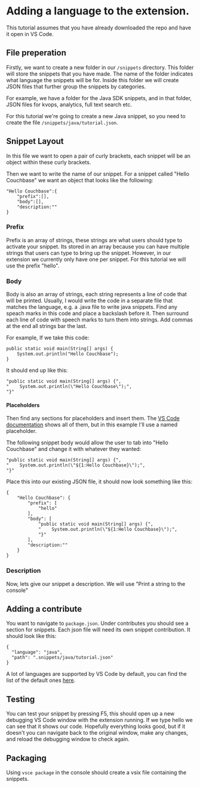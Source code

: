 # Adding a language to the extension. 

This tutorial assumes that you have already downloaded the repo and have it open in VS Code. 

## File preperation

Firstly, we want to create a new folder in our `/snippets` directory. This folder will store the snippets that you have made. The name of the folder indicates what language the snippets will be for. Inside this folder we will create JSON files that further group the snippets by categories. 

For example, we have a folder for the Java SDK snippets, and in that folder, JSON files for kvops, analytics, full text search etc.

For this tutorial we're going to create a new Java snippet, so you need to create the file `/snippets/java/tutorial.json`.

## Snippet Layout

In this file we want to open a pair of curly brackets, each snippet will be an object within these curly brackets. 

Then we want to write the name of our snippet. For a snippet called "Hello Couchbase" we want an object that looks like the following:

```
"Hello Couchbase":{
    "prefix":[],
    "body":[],
    "description:""
}
```

### Prefix
Prefix is an array of strings, these strings are what users should type to activate your snippet. Its stored in an array because you can have multiple strings that users can type to bring up the snippet. However, in our extension we currently only have one per snippet. For this tutorial we will use the prefix "hello".

### Body
Body is also an array of strings, each string represents a line of code that will be printed. Usually, I would write the code in a separate file that matches the language, e.g. a .java file to write java snippets. 
Find any speach marks in this code and place a backslash before it. 
Then surround each line of code with speech marks to turn them into strings.
Add commas at the end all strings bar the last.

For example, If we take this code:
```
public static void main(String[] args) {
    System.out.println("Hello Couchbase");
}
```

It should end up like this:
```
"public static void main(String[] args) {",
"    System.out.println(\"Hello Couchbase\");",
"}"
```

#### Placeholders
Then find any sections for placeholders and insert them. The [VS Code documentation](https://code.visualstudio.com/docs/editor/userdefinedsnippets#_snippet-syntax) shows all of them, but in this example I'll use a named placeholder.

The following snippet body would allow the user to tab into "Hello Couchbase" and change it with whatever they wanted:
```
"public static void main(String[] args) {",
"    System.out.println(\"${1:Hello Couchbase}\");",
"}"
```

Place this into our existing JSON file, it should now look something like this:

```
{
    "Hello Couchbase": {
        "prefix": [
            "hello"
        ],
        "body": [
            "public static void main(String[] args) {",
            "    System.out.println(\"${1:Hello Couchbase}\");",
            "}"
        ],
        "description:""
    }
}
```

### Description

Now, lets give our snippet a description. We will use "Print a string to the console"

## Adding a contribute

You want to navigate to `package.json`. Under contributes you should see a section for snippets. Each json file will need its own snippet contribution. It should look like this:

```
{
  "language": "java",
  "path": ".snippets/java/tutorial.json"
}
```

A lot of languages are supported by VS Code by default, you can find the list of the default ones [here](https://code.visualstudio.com/docs/languages/identifiers#_known-language-identifiers).

## Testing
You can test your snippet by pressing F5, this should open up a new debugging VS Code window with the extension running. If we type hello we can see that it shows our code. Hopefully everything looks good, but if it doesn't you can navigate back to the original window, make any changes, and reload the debugging window to check again.

## Packaging
Using `vsce package` in the console should create a vsix file containing the snippets. 
